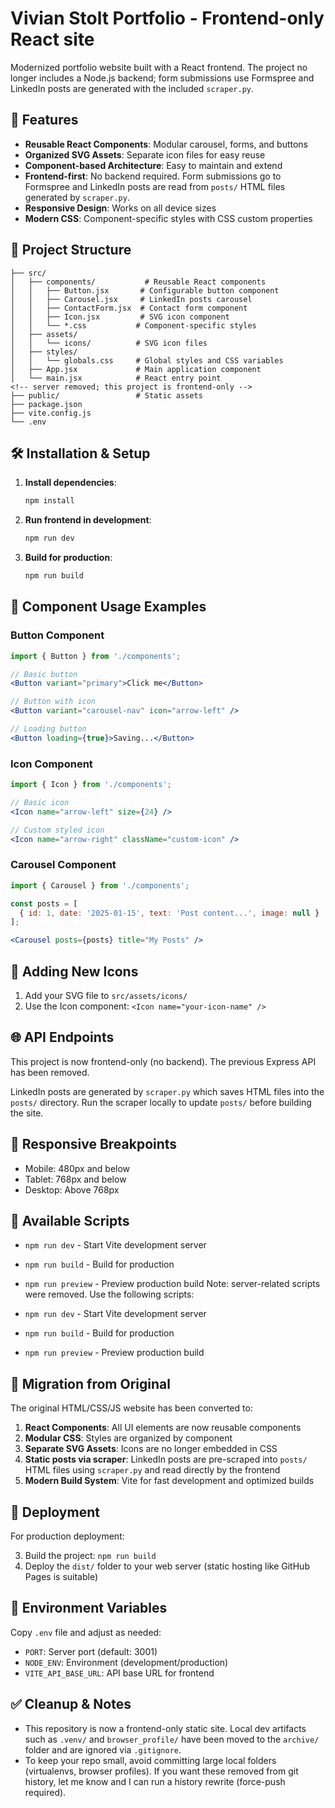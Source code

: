 # Vivian Stolt Portfolio - Frontend-only React site

Modernized portfolio website built with a React frontend. The project no longer includes a Node.js backend; form submissions use Formspree and LinkedIn posts are generated with the included `scraper.py`.

## 🚀 Features

- **Reusable React Components**: Modular carousel, forms, and buttons
- **Organized SVG Assets**: Separate icon files for easy reuse
- **Component-based Architecture**: Easy to maintain and extend
- **Frontend-first**: No backend required. Form submissions go to Formspree and LinkedIn posts are read from `posts/` HTML files generated by `scraper.py`.
- **Responsive Design**: Works on all device sizes
- **Modern CSS**: Component-specific styles with CSS custom properties

## 📁 Project Structure

```
├── src/
│   ├── components/           # Reusable React components
│   │   ├── Button.jsx       # Configurable button component
│   │   ├── Carousel.jsx     # LinkedIn posts carousel
│   │   ├── ContactForm.jsx  # Contact form component
│   │   ├── Icon.jsx         # SVG icon component
│   │   └── *.css           # Component-specific styles
│   ├── assets/
│   │   └── icons/          # SVG icon files
│   ├── styles/
│   │   └── globals.css     # Global styles and CSS variables
│   ├── App.jsx             # Main application component
│   └── main.jsx            # React entry point
<!-- server removed; this project is frontend-only -->
├── public/                 # Static assets
├── package.json
├── vite.config.js
└── .env
```

## 🛠 Installation & Setup

1. **Install dependencies**:
   ```bash
   npm install
   ```

2. **Run frontend in development**:
   ```bash
   npm run dev
   ```

5. **Build for production**:
   ```bash
   npm run build
   ```

## 🎨 Component Usage Examples

### Button Component
```jsx
import { Button } from './components';

// Basic button
<Button variant="primary">Click me</Button>

// Button with icon
<Button variant="carousel-nav" icon="arrow-left" />

// Loading button
<Button loading={true}>Saving...</Button>
```

### Icon Component
```jsx
import { Icon } from './components';

// Basic icon
<Icon name="arrow-left" size={24} />

// Custom styled icon
<Icon name="arrow-right" className="custom-icon" />
```

### Carousel Component
```jsx
import { Carousel } from './components';

const posts = [
  { id: 1, date: '2025-01-15', text: 'Post content...', image: null }
];

<Carousel posts={posts} title="My Posts" />
```

## 🔧 Adding New Icons

1. Add your SVG file to `src/assets/icons/`
2. Use the Icon component: `<Icon name="your-icon-name" />`

## 🌐 API Endpoints

This project is now frontend-only (no backend). The previous Express API has been removed.

LinkedIn posts are generated by `scraper.py` which saves HTML files into the `posts/` directory. Run the scraper locally to update `posts/` before building the site.

## 📱 Responsive Breakpoints

- Mobile: 480px and below
- Tablet: 768px and below
- Desktop: Above 768px

## 🎯 Available Scripts

- `npm run dev` - Start Vite development server
- `npm run build` - Build for production
- `npm run preview` - Preview production build
Note: server-related scripts were removed. Use the following scripts:

- `npm run dev` - Start Vite development server
- `npm run build` - Build for production
- `npm run preview` - Preview production build

## 🔄 Migration from Original

The original HTML/CSS/JS website has been converted to:

1. **React Components**: All UI elements are now reusable components
2. **Modular CSS**: Styles are organized by component
3. **Separate SVG Assets**: Icons are no longer embedded in CSS
4. **Static posts via scraper**: LinkedIn posts are pre-scraped into `posts/` HTML files using `scraper.py` and read directly by the frontend
5. **Modern Build System**: Vite for fast development and optimized builds

## 🚀 Deployment

For production deployment:

3. Build the project: `npm run build`
4. Deploy the `dist/` folder to your web server (static hosting like GitHub Pages is suitable)

## 📝 Environment Variables

Copy `.env` file and adjust as needed:
- `PORT`: Server port (default: 3001)
- `NODE_ENV`: Environment (development/production)
- `VITE_API_BASE_URL`: API base URL for frontend

## ✅ Cleanup & Notes

- This repository is now a frontend-only static site. Local dev artifacts such as `.venv/` and `browser_profile/` have been moved to the `archive/` folder and are ignored via `.gitignore`.
- To keep your repo small, avoid committing large local folders (virtualenvs, browser profiles). If you want these removed from git history, let me know and I can run a history rewrite (force-push required).
